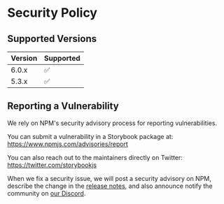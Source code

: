 # Security Policy

## Supported Versions

| Version | Supported          |
| ------- | ------------------ |
| 6.0.x   | :white_check_mark: |
| 5.3.x   | :white_check_mark: |

## Reporting a Vulnerability

We rely on NPM's security advisory process for reporting vulnerabilities.

You can submit a vulnerability in a Storybook package at: https://www.npmjs.com/advisories/report

You can also reach out to the maintainers directly on Twitter: https://twitter.com/storybookjs

When we fix a security issue, we will post a security advisory on NPM, describe the change in the [release notes](https://github.com/storybookjs/storybook/releases), and also announce notify the community on [our Discord](https://discord.com/invite/UUt2PJb).
